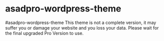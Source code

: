 # asadpro-wordpress-theme
#asadpro-wordpress-theme  This theme is not a complete version, it may suffer you or damage your website and you loss your data.  Please wait for the final upgraded Pro Version to use.
